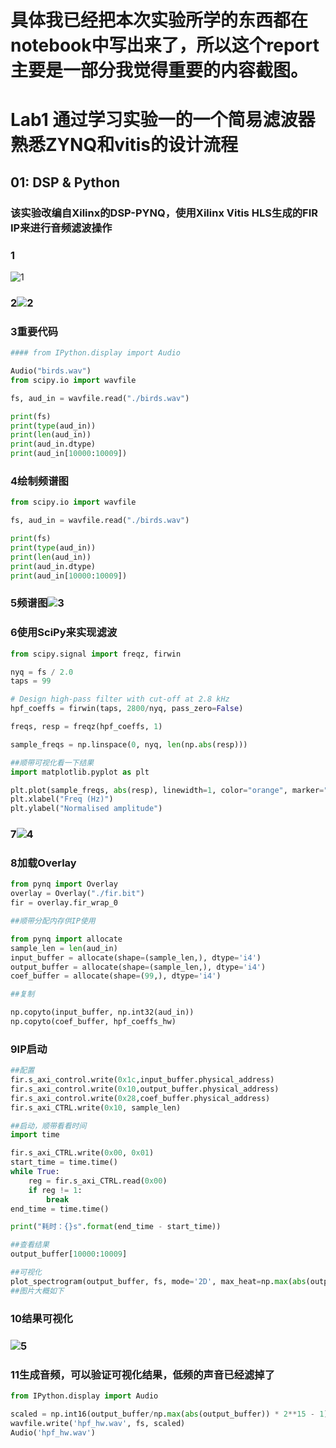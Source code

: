 # 具体我已经把本次实验所学的东西都在notebook中写出来了，所以这个report主要是一部分我觉得重要的内容截图。

# Lab1 通过学习实验一的一个简易滤波器熟悉ZYNQ和vitis的设计流程
## 01: DSP & Python
### 该实验改编自Xilinx的DSP-PYNQ，使用Xilinx Vitis HLS生成的FIR IP来进行音频滤波操作

### 1

![1](D:\Destktop\Project1\report\1.png)
### 2![2](D:\Destktop\Project1\report\2.png)

### 3重要代码

```python
#### from IPython.display import Audio

Audio("birds.wav")
from scipy.io import wavfile

fs, aud_in = wavfile.read("./birds.wav")

print(fs)
print(type(aud_in))
print(len(aud_in))
print(aud_in.dtype)
print(aud_in[10000:10009])
```



### 4绘制频谱图

```python
from scipy.io import wavfile

fs, aud_in = wavfile.read("./birds.wav")

print(fs)
print(type(aud_in))
print(len(aud_in))
print(aud_in.dtype)
print(aud_in[10000:10009])
```



### 5频谱图![3](D:\Destktop\Project1\report\3.png)

### 6使用SciPy来实现滤波

```python
from scipy.signal import freqz, firwin

nyq = fs / 2.0
taps = 99

# Design high-pass filter with cut-off at 2.8 kHz
hpf_coeffs = firwin(taps, 2800/nyq, pass_zero=False)

freqs, resp = freqz(hpf_coeffs, 1)

sample_freqs = np.linspace(0, nyq, len(np.abs(resp)))

##顺带可视化看一下结果
import matplotlib.pyplot as plt

plt.plot(sample_freqs, abs(resp), linewidth=1, color="orange", marker="o")
plt.xlabel("Freq (Hz)")
plt.ylabel("Normalised amplitude")
```



### 7![4](D:\Destktop\Project1\report\4.png)

### 8加载Overlay

```python
from pynq import Overlay
overlay = Overlay("./fir.bit")
fir = overlay.fir_wrap_0

##顺带分配内存供IP使用

from pynq import allocate
sample_len = len(aud_in)
input_buffer = allocate(shape=(sample_len,), dtype='i4')
output_buffer = allocate(shape=(sample_len,), dtype='i4')
coef_buffer = allocate(shape=(99,), dtype='i4')

##复制

np.copyto(input_buffer, np.int32(aud_in))
np.copyto(coef_buffer, hpf_coeffs_hw)
```



### 9IP启动

```python
##配置
fir.s_axi_control.write(0x1c,input_buffer.physical_address)
fir.s_axi_control.write(0x10,output_buffer.physical_address)
fir.s_axi_control.write(0x28,coef_buffer.physical_address)
fir.s_axi_CTRL.write(0x10, sample_len)

##启动，顺带看看时间
import time

fir.s_axi_CTRL.write(0x00, 0x01)
start_time = time.time()
while True:
    reg = fir.s_axi_CTRL.read(0x00)
    if reg != 1:
        break
end_time = time.time()

print("耗时：{}s".format(end_time - start_time))

##查看结果
output_buffer[10000:10009]

##可视化
plot_spectrogram(output_buffer, fs, mode='2D', max_heat=np.max(abs(output_buffer)))
##图片大概如下
```



### 10结果可视化

### ![5](D:\Destktop\Project1\report\5.png)

### 11生成音频，可以验证可视化结果，低频的声音已经滤掉了

```python
from IPython.display import Audio

scaled = np.int16(output_buffer/np.max(abs(output_buffer)) * 2**15 - 1)
wavfile.write('hpf_hw.wav', fs, scaled)
Audio('hpf_hw.wav')
```